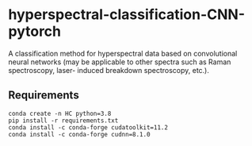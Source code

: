 # hyperspectral-classification-CNN-pytorch
A classification method for hyperspectral data based on convolutional neural networks (may be applicable to other spectra such as Raman spectroscopy, laser- induced breakdown spectroscopy, etc.).

## Requirements
```
conda create -n HC python=3.8  
pip install -r requirements.txt  
conda install -c conda-forge cudatoolkit=11.2  
conda install -c conda-forge cudnn=8.1.0  
```